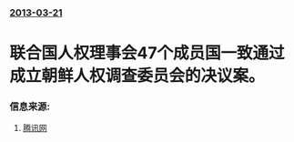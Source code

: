 ### [2013-03-21](/news/2013/03/21/index.md)

##### 
# 联合国人权理事会47个成员国一致通过成立朝鲜人权调查委员会的决议案。




### 信息来源:

1. [腾讯网](http://news.qq.com/a/20130322/000860.htm)
